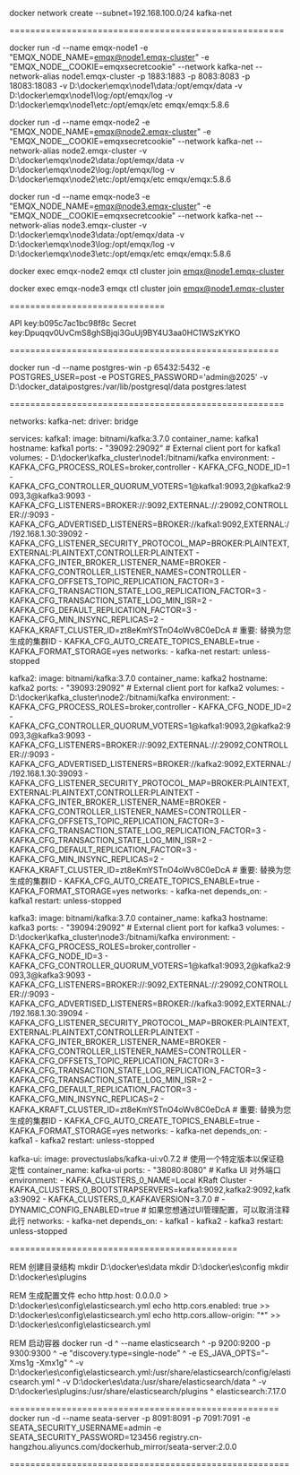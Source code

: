 
[//]: # (docker network create kafka-net)

docker network create --subnet=192.168.100.0/24 kafka-net

[//]: # (docker run -d --name emqx-node1 -e "EMQX_NODE_NAME=emqx@node1.emqx-cluster" -e "TZ=Asia/Shanghai" --network kafka-net --network-alias node1.emqx-cluster -p 1883:1883 -p 8083:8083 -p 18083:18083 -v D:\docker\emqx\node1\data:/opt/emqx/data -v D:\docker\emqx\node1\log:/opt/emqx/log -v D:\docker\emqx\node1\etc:/opt/emqx/etc emqx/emqx:5.8.6)

[//]: # ()
[//]: # (docker run -d --name emqx-node2 -e "EMQX_NODE_NAME=emqx@node2.emqx-cluster" -e "TZ=Asia/Shanghai" --network kafka-net --network-alias node2.emqx-cluster -v D:\docker\emqx\node2\data:/opt/emqx/data -v D:\docker\emqx\node2\log:/opt/emqx/log -v D:\docker\emqx\node2\etc:/opt/emqx/etc emqx/emqx:5.8.6)

[//]: # ()
[//]: # (docker run -d --name emqx-node3 -e "EMQX_NODE_NAME=emqx@node3.emqx-cluster" -e "TZ=Asia/Shanghai" --network kafka-net --network-alias node3.emqx-cluster -v D:\docker\emqx\node3\data:/opt/emqx/data -v D:\docker\emqx\node3\log:/opt/emqx/log -v D:\docker\emqx\node3\etc:/opt/emqx/etc emqx/emqx:5.8.6)

[//]: # ()
[//]: # ()
[//]: # (docker exec emqx-node2  emqx ctl cluster join emqx@node1.emqx-cluster)

[//]: # ()
[//]: # (docker exec emqx-node3  emqx ctl cluster join emqx@node1.emqx-cluster)


=====================================================

docker run -d --name emqx-node1 -e "EMQX_NODE_NAME=emqx@node1.emqx-cluster" -e "EMQX_NODE__COOKIE=emqxsecretcookie" --network kafka-net --network-alias node1.emqx-cluster -p 1883:1883 -p 8083:8083 -p 18083:18083 -v D:\docker\emqx\node1\data:/opt/emqx/data -v D:\docker\emqx\node1\log:/opt/emqx/log -v D:\docker\emqx\node1\etc:/opt/emqx/etc emqx/emqx:5.8.6

docker run -d --name emqx-node2 -e "EMQX_NODE_NAME=emqx@node2.emqx-cluster" -e "EMQX_NODE__COOKIE=emqxsecretcookie" --network kafka-net --network-alias node2.emqx-cluster -v D:\docker\emqx\node2\data:/opt/emqx/data -v D:\docker\emqx\node2\log:/opt/emqx/log -v D:\docker\emqx\node2\etc:/opt/emqx/etc emqx/emqx:5.8.6

docker run -d --name emqx-node3 -e "EMQX_NODE_NAME=emqx@node3.emqx-cluster" -e "EMQX_NODE__COOKIE=emqxsecretcookie" --network kafka-net --network-alias node3.emqx-cluster -v D:\docker\emqx\node3\data:/opt/emqx/data -v D:\docker\emqx\node3\log:/opt/emqx/log -v D:\docker\emqx\node3\etc:/opt/emqx/etc emqx/emqx:5.8.6



docker exec emqx-node2  emqx ctl cluster join emqx@node1.emqx-cluster

docker exec emqx-node3  emqx ctl cluster join emqx@node1.emqx-cluster

==============================

API key:b095c7ac1bc98f8c
Secret key:Dpuqqv0UvCmS8ghSBjqi3GuUj9BY4U3aa0HC1WSzKYKO


====================================================

docker run -d --name postgres-win  -p 65432:5432  -e POSTGRES_USER=post  -e POSTGRES_PASSWORD='admin@2025' -v D:\docker_data\postgres:/var/lib/postgresql/data  postgres:latest

=====================================================

networks:
  kafka-net:
    driver: bridge

services:
  kafka1:
    image: bitnami/kafka:3.7.0
    container_name: kafka1
    hostname: kafka1
    ports:
      - "39092:29092"  # External client port for kafka1
    volumes:
      - D:\docker\kafka_cluster\node1:/bitnami/kafka
    environment:
      - KAFKA_CFG_PROCESS_ROLES=broker,controller
      - KAFKA_CFG_NODE_ID=1
      - KAFKA_CFG_CONTROLLER_QUORUM_VOTERS=1@kafka1:9093,2@kafka2:9093,3@kafka3:9093
      - KAFKA_CFG_LISTENERS=BROKER://:9092,EXTERNAL://:29092,CONTROLLER://:9093
      - KAFKA_CFG_ADVERTISED_LISTENERS=BROKER://kafka1:9092,EXTERNAL://192.168.1.30:39092
      - KAFKA_CFG_LISTENER_SECURITY_PROTOCOL_MAP=BROKER:PLAINTEXT,EXTERNAL:PLAINTEXT,CONTROLLER:PLAINTEXT
      - KAFKA_CFG_INTER_BROKER_LISTENER_NAME=BROKER
      - KAFKA_CFG_CONTROLLER_LISTENER_NAMES=CONTROLLER
      - KAFKA_CFG_OFFSETS_TOPIC_REPLICATION_FACTOR=3
      - KAFKA_CFG_TRANSACTION_STATE_LOG_REPLICATION_FACTOR=3
      - KAFKA_CFG_TRANSACTION_STATE_LOG_MIN_ISR=2
      - KAFKA_CFG_DEFAULT_REPLICATION_FACTOR=3
      - KAFKA_CFG_MIN_INSYNC_REPLICAS=2
      - KAFKA_KRAFT_CLUSTER_ID=zt8eKmYSTnO4oWv8C0eDcA # 重要: 替换为您生成的集群ID
      - KAFKA_CFG_AUTO_CREATE_TOPICS_ENABLE=true
      - KAFKA_FORMAT_STORAGE=yes
    networks:
      - kafka-net
    restart: unless-stopped

  kafka2:
    image: bitnami/kafka:3.7.0
    container_name: kafka2
    hostname: kafka2
    ports:
      - "39093:29092" # External client port for kafka2
    volumes:
      - D:\docker\kafka_cluster\node2:/bitnami/kafka
    environment:
      - KAFKA_CFG_PROCESS_ROLES=broker,controller
      - KAFKA_CFG_NODE_ID=2
      - KAFKA_CFG_CONTROLLER_QUORUM_VOTERS=1@kafka1:9093,2@kafka2:9093,3@kafka3:9093
      - KAFKA_CFG_LISTENERS=BROKER://:9092,EXTERNAL://:29092,CONTROLLER://:9093
      - KAFKA_CFG_ADVERTISED_LISTENERS=BROKER://kafka2:9092,EXTERNAL://192.168.1.30:39093
      - KAFKA_CFG_LISTENER_SECURITY_PROTOCOL_MAP=BROKER:PLAINTEXT,EXTERNAL:PLAINTEXT,CONTROLLER:PLAINTEXT
      - KAFKA_CFG_INTER_BROKER_LISTENER_NAME=BROKER
      - KAFKA_CFG_CONTROLLER_LISTENER_NAMES=CONTROLLER
      - KAFKA_CFG_OFFSETS_TOPIC_REPLICATION_FACTOR=3
      - KAFKA_CFG_TRANSACTION_STATE_LOG_REPLICATION_FACTOR=3
      - KAFKA_CFG_TRANSACTION_STATE_LOG_MIN_ISR=2
      - KAFKA_CFG_DEFAULT_REPLICATION_FACTOR=3
      - KAFKA_CFG_MIN_INSYNC_REPLICAS=2
      - KAFKA_KRAFT_CLUSTER_ID=zt8eKmYSTnO4oWv8C0eDcA # 重要: 替换为您生成的集群ID
      - KAFKA_CFG_AUTO_CREATE_TOPICS_ENABLE=true
      - KAFKA_FORMAT_STORAGE=yes
    networks:
      - kafka-net
    depends_on:
      - kafka1
    restart: unless-stopped

  kafka3:
    image: bitnami/kafka:3.7.0
    container_name: kafka3
    hostname: kafka3
    ports:
      - "39094:29092" # External client port for kafka3
    volumes:
      - D:\docker\kafka_cluster\node3:/bitnami/kafka
    environment:
      - KAFKA_CFG_PROCESS_ROLES=broker,controller
      - KAFKA_CFG_NODE_ID=3
      - KAFKA_CFG_CONTROLLER_QUORUM_VOTERS=1@kafka1:9093,2@kafka2:9093,3@kafka3:9093
      - KAFKA_CFG_LISTENERS=BROKER://:9092,EXTERNAL://:29092,CONTROLLER://:9093
      - KAFKA_CFG_ADVERTISED_LISTENERS=BROKER://kafka3:9092,EXTERNAL://192.168.1.30:39094
      - KAFKA_CFG_LISTENER_SECURITY_PROTOCOL_MAP=BROKER:PLAINTEXT,EXTERNAL:PLAINTEXT,CONTROLLER:PLAINTEXT
      - KAFKA_CFG_INTER_BROKER_LISTENER_NAME=BROKER
      - KAFKA_CFG_CONTROLLER_LISTENER_NAMES=CONTROLLER
      - KAFKA_CFG_OFFSETS_TOPIC_REPLICATION_FACTOR=3
      - KAFKA_CFG_TRANSACTION_STATE_LOG_REPLICATION_FACTOR=3
      - KAFKA_CFG_TRANSACTION_STATE_LOG_MIN_ISR=2
      - KAFKA_CFG_DEFAULT_REPLICATION_FACTOR=3
      - KAFKA_CFG_MIN_INSYNC_REPLICAS=2
      - KAFKA_KRAFT_CLUSTER_ID=zt8eKmYSTnO4oWv8C0eDcA # 重要: 替换为您生成的集群ID
      - KAFKA_CFG_AUTO_CREATE_TOPICS_ENABLE=true
      - KAFKA_FORMAT_STORAGE=yes
    networks:
      - kafka-net
    depends_on:
      - kafka1
      - kafka2
    restart: unless-stopped

  kafka-ui:
    image: provectuslabs/kafka-ui:v0.7.2 # 使用一个特定版本以保证稳定性
    container_name: kafka-ui
    ports:
      - "38080:8080" # Kafka UI 对外端口
    environment:
      - KAFKA_CLUSTERS_0_NAME=Local KRaft Cluster
      - KAFKA_CLUSTERS_0_BOOTSTRAPSERVERS=kafka1:9092,kafka2:9092,kafka3:9092
      - KAFKA_CLUSTERS_0_KAFKAVERSION=3.7.0
      # - DYNAMIC_CONFIG_ENABLED=true # 如果您想通过UI管理配置，可以取消注释此行
    networks:
      - kafka-net
    depends_on:
      - kafka1
      - kafka2
      - kafka3
    restart: unless-stopped


============================================

REM 创建目录结构
mkdir D:\docker\es\data
mkdir D:\docker\es\config
mkdir D:\docker\es\plugins

REM 生成配置文件
echo http.host: 0.0.0.0 > D:\docker\es\config\elasticsearch.yml
echo http.cors.enabled: true >> D:\docker\es\config\elasticsearch.yml
echo http.cors.allow-origin: "*" >> D:\docker\es\config\elasticsearch.yml

REM 启动容器
docker run -d ^
--name elasticsearch ^
-p 9200:9200 -p 9300:9300 ^
-e "discovery.type=single-node" ^
-e ES_JAVA_OPTS="-Xms1g -Xmx1g" ^
-v D:\docker\es\config\elasticsearch.yml:/usr/share/elasticsearch/config/elasticsearch.yml ^
-v D:\docker\es\data:/usr/share/elasticsearch/data ^
-v D:\docker\es\plugins:/usr/share/elasticsearch/plugins ^
elasticsearch:7.17.0



====================================================
docker run -d --name seata-server -p 8091:8091 -p 7091:7091 -e SEATA_SECURITY_USERNAME=admin -e SEATA_SECURITY_PASSWORD=123456 registry.cn-hangzhou.aliyuncs.com/dockerhub_mirror/seata-server:2.0.0


======================================================
